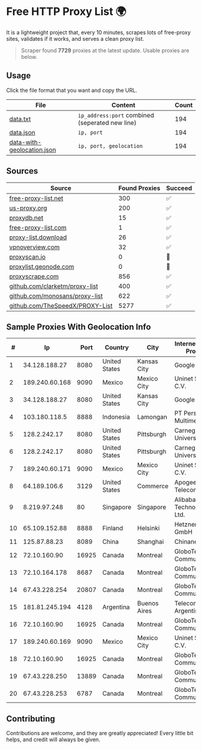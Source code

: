 
# Free HTTP Proxy List 🌍

It is a lightweight project that, every 10 minutes, scrapes lots of free-proxy sites, validates if it works, and serves a clean proxy list.


> Scraper found **7729** proxies at the latest update. Usable proxies are below.

## Usage

Click the file format that you want and copy the URL.


|File|Content|Count|
|----|-------|-----|
|[data.txt](https://raw.githubusercontent.com/themiralay/Proxy-List-World/master/data.txt)|`ip_address:port` combined (seperated new line)|194|
|[data.json](https://raw.githubusercontent.com/themiralay/Proxy-List-World/master/data.json)|`ip, port`|194|
|[data-with-geolocation.json](https://raw.githubusercontent.com/themiralay/Proxy-List-World/master/data-with-geolocation.json)|`ip, port, geolocation`|194|

## Sources

|Source|Found Proxies|Succeed|
|------|-------------|-------|
|[free-proxy-list.net](https://free-proxy-list.net)|300|✅|
|[us-proxy.org](https://www.us-proxy.org)|200|✅|
|[proxydb.net](http://proxydb.net)|15|✅|
|[free-proxy-list.com](https://free-proxy-list.com/?page=&port=&type%5B%5D=http&type%5B%5D=https&up_time=0&search=Search)|1|✅|
|[proxy-list.download](https://www.proxy-list.download/HTTP)|26|✅|
|[vpnoverview.com](https://vpnoverview.com/privacy/anonymous-browsing/free-proxy-servers)|32|✅|
|[proxyscan.io](https://www.proxyscan.io)|0|🚫|
|[proxylist.geonode.com](https://proxylist.geonode.com/api/proxy-list?limit=300&page=1&sort_by=lastChecked&sort_type=desc&protocols=http,https)|0|🚫|
|[proxyscrape.com](https://api.proxyscrape.com/v2/?request=displayproxies&protocol=http&timeout=10000&country=all&ssl=all&anonymity=all)|856|✅|
|[github.com/clarketm/proxy-list](https://raw.githubusercontent.com/clarketm/proxy-list/master/proxy-list-raw.txt)|400|✅|
|[github.com/monosans/proxy-list](https://raw.githubusercontent.com/monosans/proxy-list/main/proxies/http.txt)|622|✅|
|[github.com/TheSpeedX/PROXY-List](https://raw.githubusercontent.com/TheSpeedX/PROXY-List/master/http.txt)|5277|✅|


## Sample Proxies With Geolocation Info

|#|Ip|Port|Country|City|Internet Service Provider|
|-|--|----|-------|----|-------------------------|
|1|34.128.188.27|8080|United States|Kansas City|Google LLC|
|2|189.240.60.168|9090|Mexico|Mexico City|Uninet S.A. de C.V.|
|3|34.128.188.27|8080|United States|Kansas City|Google LLC|
|4|103.180.118.5|8888|Indonesia|Lamongan|PT Persada Data Multimedia|
|5|128.2.242.17|8080|United States|Pittsburgh|Carnegie Mellon University|
|6|128.2.242.17|8080|United States|Pittsburgh|Carnegie Mellon University|
|7|189.240.60.171|9090|Mexico|Mexico City|Uninet S.A. de C.V.|
|8|64.189.106.6|3129|United States|Commerce|Apogee Telecom Inc.|
|9|8.219.97.248|80|Singapore|Singapore|Alibaba (US) Technology Co., Ltd.|
|10|65.109.152.88|8888|Finland|Helsinki|Hetzner Online GmbH|
|11|125.87.88.23|8089|China|Shanghai|Chinanet|
|12|72.10.160.90|16925|Canada|Montreal|GloboTech Communications|
|13|72.10.164.178|8687|Canada|Montreal|GloboTech Communications|
|14|67.43.228.254|20807|Canada|Montreal|GloboTech Communications|
|15|181.81.245.194|4128|Argentina|Buenos Aires|Telecom Argentina S.A.|
|16|72.10.160.90|16925|Canada|Montreal|GloboTech Communications|
|17|189.240.60.169|9090|Mexico|Mexico City|Uninet S.A. de C.V.|
|18|72.10.160.90|16925|Canada|Montreal|GloboTech Communications|
|19|67.43.228.250|13889|Canada|Montreal|GloboTech Communications|
|20|67.43.228.253|6787|Canada|Montreal|GloboTech Communications|



## Contributing

Contributions are welcome, and they are greatly appreciated! Every
little bit helps, and credit will always be given.

